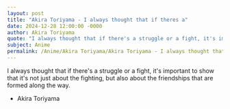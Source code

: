 ```yaml
---
layout: post
title: "Akira Toriyama - I always thought that if theres a"
date: 2024-12-28 12:00:00 -0000
author: Akira Toriyama
quote: "I always thought that if there's a struggle or a fight, it's important to show that it's not just about the fighting, but also about the friendships that are formed along the way."
subject: Anime
permalink: /Anime/Akira Toriyama/Akira Toriyama - I always thought that if theres a
---
```


I always thought that if there's a struggle or a fight, it's important to show that it's not just about the fighting, but also about the friendships that are formed along the way.

- Akira Toriyama
